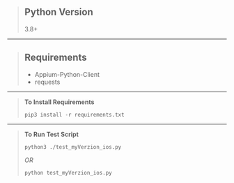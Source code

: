 > ## Python Version
> 3.8+

---

> ## Requirements
> - Appium-Python-Client
> - requests

---

> **To Install Requirements**
>
> `pip3 install -r requirements.txt`

---

> **To Run Test Script**
>
> `python3 ./test_myVerzion_ios.py`
>
> *OR*
>
> `python test_myVerzion_ios.py`
